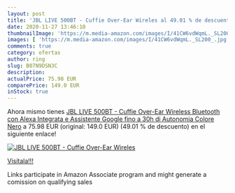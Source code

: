 ```yaml
---
layout: post
title: 'JBL LIVE 500BT - Cuffie Over-Ear Wireles al 49.01 % de descuento'
date: 2020-11-27 13:46:10
thumbnailImage: 'https://m.media-amazon.com/images/I/41CW6vdWqmL._SL200_.jpg'
images: [ 'https://m.media-amazon.com/images/I/41CW6vdWqmL._SL200_.jpg' ]
comments: true
category: ofertas
author: ring
slug: B07N9DSN3C
description:
actualPrice: 75.98 EUR
comparePrice: 149.0 EUR
inStock: true
---
```


Ahora mismo tienes [JBL LIVE 500BT - Cuffie Over-Ear Wireless Bluetooth  con Alexa Integrata e Assistente Google  fino a 30h di Autonomia  Colore Nero](https://www.amazon.it/dp/B07N9DSN3C/?tag=tolees00-21) a 75.98 EUR (original: 149.0 EUR) (49.01 %  de descuento) en el siguiente enlace!

[![JBL LIVE 500BT - Cuffie Over-Ear Wireles](https://m.media-amazon.com/images/I/41CW6vdWqmL._SL200_.jpg)](https://www.amazon.it/dp/B07N9DSN3C/?tag=tolees00-21)

[Visítala!!!](https://www.amazon.it/dp/B07N9DSN3C/?tag=tolees00-21)

Links participate in Amazon Associate program and might generate a comission on qualifying sales
